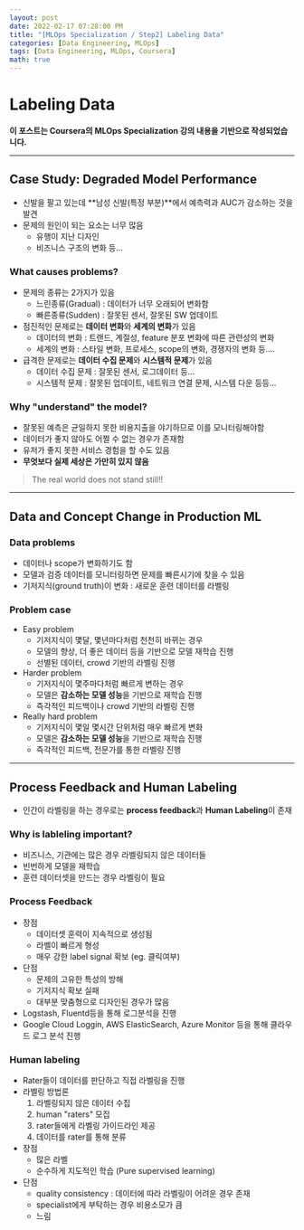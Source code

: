 ```yaml
---
layout: post
date: 2022-02-17 07:28:00 PM
title: "[MLOps Specialization / Step2] Labeling Data"
categories: [Data Engineering, MLOps]
tags: [Data Engineering, MLOps, Coursera]
math: true
---
```


# Labeling Data

**이 포스트는 Coursera의 MLOps Specialization 강의 내용을 기반으로 작성되었습니다.**

---

## Case Study: Degraded Model Performance

- 신발을 팔고 있는데 **남성 신발(특정 부분)**에서 예측력과 AUC가 감소하는 것을 발견
- 문제의 원인이 되는 요소는 너무 많음
  - 유행이 지난 디자인
  - 비즈니스 구조의 변화 등...

### What causes problems?

- 문제의 종류는 2가지가 있음
  - 느린종류(Gradual) : 데이터가 너무 오래되어 변화함
  - 빠른종류(Sudden) : 잘못된 센서, 잘못된 SW 업데이트
- 점진적인 문제로는 **데이터 변화**와 **세계의 변화**가 있음
  - 데이터의 변화 : 트랜드, 계절성, feature 분포 변화에 따른 관련성의 변화
  - 세계의 변화 : 스타일 변화, 프로세스, scope의 변화, 경쟁자의 변화 등....
- 급격한 문제로는 **데이터 수집 문제**와 **시스템적 문제**가 있음
  - 데이터 수집 문제 : 잘못된 센서, 로그데이터 등...
  - 시스템적 문제 : 잘못된 업데이트, 네트워크 연결 문제, 시스템 다운 등등...

### Why "understand" the model?

- 잘못된 예측은 균일하지 못한 비용지출을 야기하므로 이를 모니터링해야함
- 데이터가 좋지 않아도 어쩔 수 없는 경우가 존재함
- 유저가 좋지 못한 서비스 경험을 할 수도 있음
- **무엇보다 실제 세상은 가만히 있지 않음**

> The real world does not stand still!!

---

## Data and Concept Change in Production ML

### Data problems

- 데이터나 scope가 변화하기도 함
- 모델과 검증 데이터를 모니터링하면 문제를 빠른시기에 찾을 수 있음
- 기저지식(ground truth)이 변화 : 새로운 훈련 데이터를 라벨링

### Problem case

- Easy problem
  - 기저지식이 몇달, 몇년마다처럼 천천히 바뀌는 경우
  - 모델의 향상, 더 좋은 데이터 등을 기반으로 모델 재학습 진행
  - 선별된 데이터, crowd 기반의 라벨링 진행
- Harder problem
  - 기저지식이 몇주마다처럼 빠르게 변하는 경우
  - 모델은 **감소하는 모델 성능**을 기반으로 재학습 진행
  - 즉각적인 피드백이나 crowd 기반의 라벨링 진행
- Really hard problem
  - 기저지식이 몇일 몇시간 단위처럼 매우 빠르게 변화
  - 모델은 **감소하는 모델 성능**을 기반으로 재학습 진행
  - 즉각적인 피드백, 전문가를 통한 라벨링 진행

---

## Process Feedback and Human Labeling

- 인간이 라벨링을 하는 경우로는 **process feedback**과 **Human Labeling**이 존재

### Why is lableling important?

- 비즈니스, 기관에는 많은 경우 라벨링되지 않은 데이터들
- 빈번하게 모델을 재학습
- 훈련 데이터셋을 만드는 경우 라벨링이 필요

### Process Feedback

- 장점
  - 데이터셋 훈력이 지속적으로 생성됨
  - 라벨이 빠르게 형성
  - 매우 강한 label signal 확보 (eg. 클릭여부)
- 단점
  - 문제의 고유한 특성의 방해
  - 기저지식 확보 실패
  - 대부분 맞춤형으로 디자인된 경우가 많음
- Logstash, Fluentd등을 통해 로그분석을 진행
- Google Cloud Loggin, AWS ElasticSearch, Azure Monitor 등을 통해 클라우드 로그 분석 진행

### Human labeling

- Rater들이 데이터를 판단하고 직접 라벨링을 진행
- 라벨링 방법론
  1. 라벨링되지 않은 데이터 수집
  2. human "raters" 모집
  3. rater들에게 라벨링 가이드라인 제공
  4. 데이터를 rater를 통해 분류
- 장점
  - 많은 라벨
  - 순수하게 지도적인 학습 (Pure supervised learning)
- 단점
  - quality consistency : 데이터에 따라 라벨링이 어려운 경우 존재
  - specialist에게 부탁하는 경우 비용소모가 큼
  - 느림
